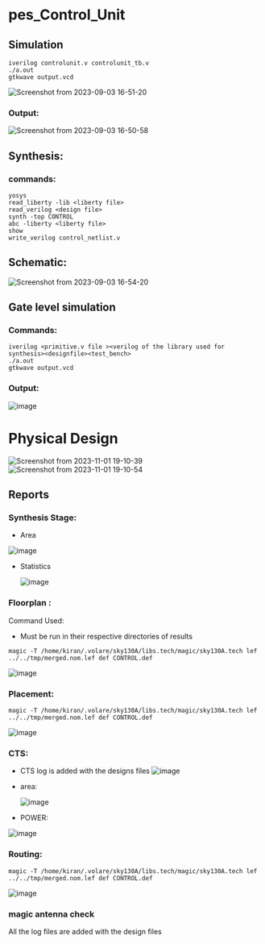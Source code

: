# pes_Control_Unit
## Simulation
```bash=
iverilog controlunit.v controlunit_tb.v
./a.out
gtkwave output.vcd
```
![Screenshot from 2023-09-03 16-51-20](https://github.com/KKiranR/RISCV_Control_Unit/assets/89727621/db3f25c8-c048-4021-9372-0df325116286)

### Output:
![Screenshot from 2023-09-03 16-50-58](https://github.com/KKiranR/RISCV_Control_Unit/assets/89727621/aef7d141-66fb-4e7c-a3e0-759b71707950)

## Synthesis:
### commands:
```bash=
yosys
read_liberty -lib <liberty file>
read_verilog <design file>
synth -top CONTROL
abc -liberty <liberty file>
show
write_verilog control_netlist.v
```
## Schematic:
![Screenshot from 2023-09-03 16-54-20](https://github.com/KKiranR/RISCV_Control_Unit/assets/89727621/bcac52ba-1cf0-4f7f-991c-90e28366b905)


## Gate level simulation
### Commands:
```bash=
iverilog <primitive.v file ><verilog of the library used for synthesis><designfile><test_bench>
./a.out
gtkwave output.vcd
```
### Output:
![image](https://github.com/KKiranR/RISCV_Control_Unit/assets/89727621/785e84c6-e591-47a4-88c1-7559dbc11ca8)

# Physical Design
![Screenshot from 2023-11-01 19-10-39](https://github.com/KKiranR/pes_RISCV_Control_Unit/assets/89727621/e0e041c2-f989-46e1-8ce9-e1caa92e0515)
![Screenshot from 2023-11-01 19-10-54](https://github.com/KKiranR/pes_RISCV_Control_Unit/assets/89727621/ca61ce3c-a363-46d4-8056-f566e627b56e)

## Reports

### Synthesis Stage:
- Area
  
 ![image](https://github.com/KKiranR/pes_RISCV_Control_Unit/assets/89727621/aec22222-dd70-442e-9d67-9e1ea322e50c)
- Statistics
  
  ![image](https://github.com/KKiranR/pes_RISCV_Control_Unit/assets/89727621/1b9932b7-6986-4f34-bdd4-a8d9dc90d07c)
### Floorplan :
Command Used:
 * Must be run in their respective directories of results
``` bash=
magic -T /home/kiran/.volare/sky130A/libs.tech/magic/sky130A.tech lef ../../tmp/merged.nom.lef def CONTROL.def
```
![image](https://github.com/KKiranR/pes_RISCV_Control_Unit/assets/89727621/476af820-9b52-46fa-b422-8ba5d3adffb9)

### Placement:
``` bash=
magic -T /home/kiran/.volare/sky130A/libs.tech/magic/sky130A.tech lef ../../tmp/merged.nom.lef def CONTROL.def
```
![image](https://github.com/KKiranR/pes_RISCV_Control_Unit/assets/89727621/9c016880-f717-4fc4-99f4-ddb714faf9eb)

### CTS:
* CTS log is added with the designs files
![image](https://github.com/KKiranR/pes_RISCV_Control_Unit/assets/89727621/eb316185-c0f7-439f-b45e-9223a207aa1f)

- area:
  
  ![image](https://github.com/KKiranR/pes_RISCV_Control_Unit/assets/89727621/072a41bc-c2e7-42dc-98dc-69a9a79d4cd1)
  
- POWER:
  
 ![image](https://github.com/KKiranR/pes_RISCV_Control_Unit/assets/89727621/d5225e27-2db2-4dea-b5db-db74f4f57248)

  

### Routing:
``` bash=
magic -T /home/kiran/.volare/sky130A/libs.tech/magic/sky130A.tech lef ../../tmp/merged.nom.lef def CONTROL.def
```
![image](https://github.com/KKiranR/pes_RISCV_Control_Unit/assets/89727621/a47f5424-8414-494c-bac1-8a0bf1540edc)

### magic antenna check

All the log files are added with the design files




